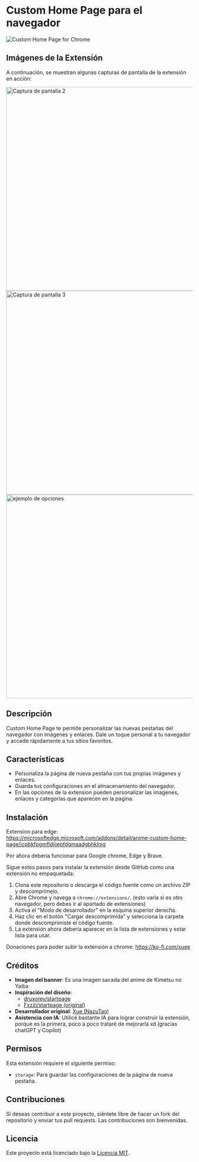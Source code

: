 # Custom Home Page para el navegador

![Custom Home Page for Chrome](https://github.com/NazuTao/home-page-extension-images/blob/main/ejemplo1.png)

## Imágenes de la Extensión

A continuación, se muestran algunas capturas de pantalla de la extensión en acción:

<img src="https://github.com/NazuTao/home-page-extension-images/blob/main/ejemplo2.png" alt="Captura de pantalla 2" width="550">

<img src="https://github.com/NazuTao/home-page-extension-images/blob/main/ejemplo3.png" alt="Captura de pantalla 3" width="550">

<img src="https://github.com/NazuTao/home-page-extension-images/blob/main/opciones.gif" alt="ejemplo de opciones" width="550">

## Descripción

Custom Home Page te permite personalizar las nuevas pestañas del navegador con imágenes y enlaces. Dale un toque personal a tu navegador y accede rápidamente a tus sitios favoritos.

## Características

- Personaliza la página de nueva pestaña con tus propias imágenes y enlaces.
- Guarda tus configuraciones en el almacenamiento del navegador.
- En las opciones de la extension pueden personalizar las imagenes, enlaces y categorias que aparecen en la pagina.

## Instalación

Extension para edge: https://microsoftedge.microsoft.com/addons/detail/anime-custom-home-page/icpbkfpgmfldjiiepfdgmaadgbhklnig

Por ahora deberia funcionar para Google chrome, Edge y Brave.

Sigue estos pasos para instalar la extensión desde GitHub como una extensión no empaquetada:

1. Clona este repositorio o descarga el código fuente como un archivo ZIP y descomprímelo.
2. Abre Chrome y navega a `chrome://extensions/`. (esto varia si es otro navegador, pero debes ir al apartado de extensiones)
3. Activa el "Modo de desarrollador" en la esquina superior derecha.
4. Haz clic en el botón "Cargar descomprimida" y selecciona la carpeta donde descomprimiste el código fuente.
5. La extensión ahora debería aparecer en la lista de extensiones y estar lista para usar.

Donaciones para poder subir la extensión a chrome: https://ko-fi.com/xuee

## Créditos

- **Imagen del banner**: Es una imagen sacada del anime de Kimetsu no Yaiba
- **Inspiración del diseño**: 
  - [druxorey/startpage](https://github.com/druxorey/startpage)
  - [Fxzzi/startpage (original)](https://github.com/Fxzzi/startpage)
- **Desarrollador original**: [Xue (NazuTao)](https://github.com/NazuTao)
- **Asistencia con IA**: Utilicé bastante IA para lograr construir la extensión, porque es la primera, poco a poco trataré de mejorarla xd (gracias chatGPT y Copilot)

## Permisos

Esta extensión requiere el siguiente permiso:

- `storage`: Para guardar las configuraciones de la página de nueva pestaña.

## Contribuciones

Si deseas contribuir a este proyecto, siéntete libre de hacer un fork del repositorio y enviar tus pull requests. Las contribuciones son bienvenidas.

## Licencia

Este proyecto está licenciado bajo la [Licencia MIT](LICENSE).
